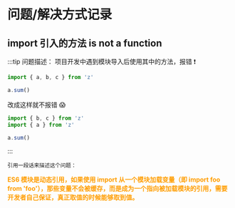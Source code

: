 # 问题/解决方式记录

## import 引入的方法 is not a function

:::tip
问题描述：
项目开发中遇到模块导入后使用其中的方法，报错 ❗️

```js
import { a, b, c } from 'z'

a.sum()
```

改成这样就不报错 😱

```js
import { b, c } from 'z'
import { a } from 'z'

a.sum()
```

:::

`引用一段话来描述这个问题：`

**<font color="FF9D00">ES6 模块是动态引用，如果使用 import 从一个模块加载变量（即 import foo from 'foo'），那些变量不会被缓存，而是成为一个指向被加载模块的引用，需要开发者自己保证，真正取值的时候能够取到值。</font>**
